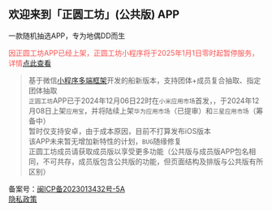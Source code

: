 ## 欢迎来到「正圆工坊」(公共版) APP

一款随机抽选APP，专为地偶DD而生  

<font color="#fa5151">因正圆工坊APP已经上架，正圆工坊小程序将于2025年1月1日零时起暂停服务，详情</font>[点此查看](https://mp.weixin.qq.com/s/HWV7Sth3AAmrq3ZeD0IKEA)  

> 基于微信[小程序多端框架](https://developers.weixin.qq.com/miniprogram/dev/platform-capabilities/miniapp/intro/)开发的船新版本，支持团体+成员复合抽取、指定团体抽取  
> `正圆工坊`APP已于2024年12月06日22时在`小米应用市场`首发，，于2024年12月08日上架`应用宝`，并将陆续上架`华为应用市场`（已提审）和`三星应用市场`（筹备中）  
> 暂时仅支持安卓，由于成本原因，目前不打算发布iOS版本  
> 该APP未来暂无增加新特性的计划，`BUG`随缘修复  
> 正圆工坊成员请获取成员版以享受更多功能（公共版与成员版APP包名相同，不可共存，成员版包含公共版的功能，但页面结构及排版与公共版有所区别）  

备案号：[闽ICP备2023013432号-5A](https://beian.miit.gov.cn)  
[隐私政策](https://www.zyworks.org.cn/private.html)

